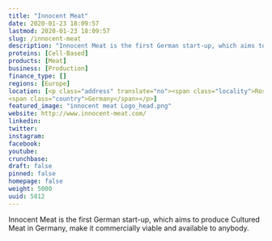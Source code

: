 ```yaml
---
title: "Innocent Meat"
date: 2020-01-23 18:09:57
lastmod: 2020-01-23 18:09:57
slug: /innocent-meat
description: "Innocent Meat is the first German start-up, which aims to produce Cultured Meat in Germany, make it commercially viable and available to&nbsp;anybody."
proteins: [Cell-Based]
products: [Meat]
business: [Production]
finance_type: []
regions: [Europe]
location: [<p class="address" translate="no"><span class="locality">Rostock</span><br>
<span class="country">Germany</span></p>]
featured_image: "innocent meat Logo_head.png"
website: http://www.innocent-meat.com/
linkedin: 
twitter: 
instagram: 
facebook: 
youtube: 
crunchbase: 
draft: false
pinned: false
homepage: false
weight: 5000
uuid: 5812
---
```

Innocent Meat is the first German start-up, which aims to produce Cultured Meat in Germany, make it commercially viable and available to&nbsp;anybody.

